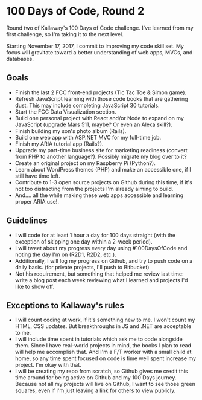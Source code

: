 # 100 Days of Code, Round 2
Round two of Kallaway's 100 Days of Code challenge. I've learned from my first challenge, so I'm taking it to the next level.

Starting November 17, 2017, I commit to improving my code skill set. My focus will gravitate toward a better understanding of web apps, MVCs, and databases.

## Goals

- Finish the last 2 FCC front-end projects (Tic Tac Toe & Simon game).
- Refresh JavaScript learning with those code books that are gathering dust. This may include completing JavaScript 30 tutorials.
- Start the FCC Data Visualization section.
- Build one personal project with React and/or Node to expand on my JavaScript (upgrade Mars 511, maybe? Or even an Alexa skill?).
- Finish building my son's photo album (Rails).
- Build one web app with ASP.NET MVC for my full-time job.
- Finish my ARIA tutorial app (Rails?).
- Upgrade my part-time business site for marketing readiness (convert from PHP to another language?). Possibly migrate my blog over to it?
- Create an original project on my Raspberry Pi (Python?).
- Learn about WordPress themes (PHP) and make an accessible one, if I still have time left.
- Contribute to 1-3 open source projects on Github during this time, if it's not too distracting from the projects I'm already aiming to build.
- And.... all the while making these web apps accessible and learning proper ARIA use!.

## Guidelines

- I will code for at least 1 hour a day for 100 days straight (with the exception of skipping one day within a 2-week period).
- I will tweet about my progress every day using #100DaysOfCode and noting the day I'm on (R2D1, R2D2, etc.).
- Additionally, I will log my progress on Github, and try to push code on a daily basis. (for private projects, I'll push to Bitbucket)
- Not his requirement, but something that helped me review last time: write a blog post each week reviewing what I learned and projects I'd like to show off.

## Exceptions to Kallaway's rules

- I will count coding at work, if it's something new to me. I won't count my HTML, CSS updates. But breakthroughs in JS and .NET are acceptable to me.
- I will include time spent in tutorials which ask me to code alongside them. Since I have real-world projects in mind, the books I plan to read will help me accomplish that. And I'm a F/T worker with a small child at home, so any time spent focused on code is time well spent increase my project. I'm okay with that.
- I will be creating my repo from scratch, so Github gives me credit this time around for being active on Github and my 100 Days journey. Because not all my projects will live on Github, I want to see those green squares, even if I'm just leaving a link for others to view publicly.

